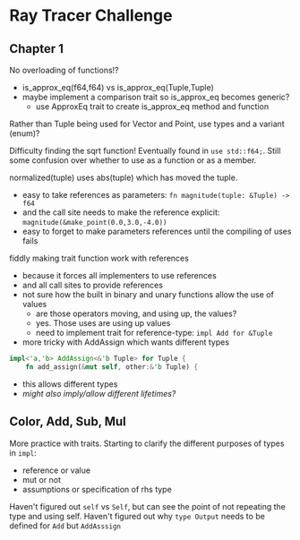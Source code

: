# Ray Tracer Challenge

## Chapter 1

No overloading of functions!?
- is_approx_eq(f64,f64) vs is_approx_eq(Tuple,Tuple)
- maybe implement a comparison trait so is_approx_eq becomes generic?
  - use ApproxEq trait to create is_approx_eq method and function

Rather than Tuple being used for Vector and Point, use types and a variant (enum)?

Difficulty finding the sqrt function! Eventually found in `use std::f64;`. Still some confusion over whether to use as a function or as a member.

normalized(tuple) uses abs(tuple) which has moved the tuple.
- easy to take references as parameters: `fn magnitude(tuple: &Tuple) -> f64`
- and the call site needs to make the reference explicit: `magnitude(&make_point(0.0,3.0,-4.0))`
- easy to forget to make parameters references until the compiling of uses fails

fiddly making trait function work with references
- because it forces all implementers to use references
- and all call sites to provide references
- not sure how the built in binary and unary functions allow the use of values
  - are those operators moving, and using up, the values?
  - yes. Those uses are using up values
  - need to implement trait for reference-type: `impl Add for &Tuple`
- more tricky with AddAssign which wants different types
```rust
impl<'a,'b> AddAssign<&'b Tuple> for Tuple {
    fn add_assign(&mut self, other:&'b Tuple) {
```
  - this allows different types
  - *might also imply/allow different lifetimes?*

## Color, Add, Sub, Mul

More practice with traits.
Starting to clarify the different purposes of types in `impl`:
- reference or value
- mut or not
- assumptions or specification of rhs type

Haven't figured out `self` vs `Self`, but can see the point of not repeating the type and using self.
Haven't figured out why `type Output` needs to be defined for `Add` but `AddAsssign`

